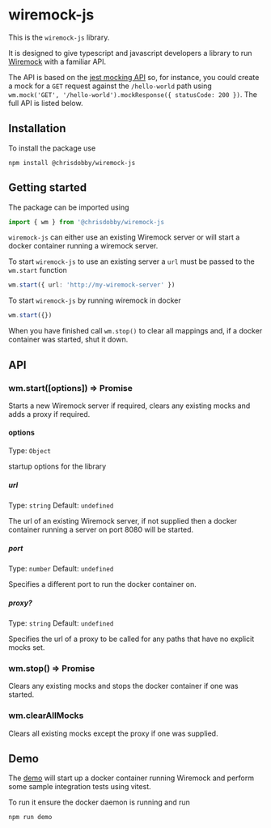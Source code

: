 # wiremock-js

This is the `wiremock-js` library.

It is designed to give typescript and javascript developers a library to run [Wiremock](https://wiremock.org/) with a familiar API.

The API is based on the [jest mocking API](https://jestjs.io/docs/mock-function-api) so, for instance, you could create a mock for a `GET` request against the `/hello-world` path using `wm.mock('GET', '/hello-world').mockResponse({ statusCode: 200 })`. The full API is listed below.

## Installation

To install the package use

```
npm install @chrisdobby/wiremock-js
```

## Getting started

The package can be imported using

```typescript
import { wm } from '@chrisdobby/wiremock-js
```

`wiremock-js` can either use an existing Wiremock server or will start a docker container running a wiremock server.

To start `wiremock-js` to use an existing server a `url` must be passed to the `wm.start` function

```typescript
wm.start({ url: 'http://my-wiremock-server' })
```

To start `wiremock-js` by running wiremock in docker

```typescript
wm.start({})
```

When you have finished call `wm.stop()` to clear all mappings and, if a docker container was started, shut it down.

## API

### wm.start([options]) => Promise<void>

Starts a new Wiremock server if required, clears any existing mocks and adds a proxy if required.

#### options

Type: `Object`

startup options for the library

##### url

Type: `string`
Default: `undefined`

The url of an existing Wiremock server, if not supplied then a docker container running a server on port 8080 will be started.

##### port

Type: `number`
Default: `undefined`

Specifies a different port to run the docker container on.

##### proxy?

Type: `string`
Default: `undefined`

Specifies the url of a proxy to be called for any paths that have no explicit mocks set.

### wm.stop() => Promise<void>

Clears any existing mocks and stops the docker container if one was started.

### wm.clearAllMocks

Clears all existing mocks except the proxy if one was supplied.

## Demo

The [demo](./demo/) will start up a docker container running Wiremock and perform some sample integration tests using vitest.

To run it ensure the docker daemon is running and run

```
npm run demo
```
